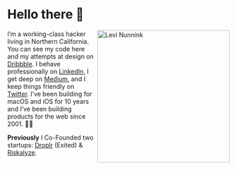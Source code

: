 # Hello there 👋

<img align="right" src="https://files.nunn.ink/68hDk5.png" alt="Levi Nunnink" width="300" />

I’m a working-class hacker living in Northern California. You can see my code here and my attempts at design on [Dribbble](https://dribbble.com/nunnink). I behave professionally on [LinkedIn](https://www.linkedin.com/in/levi-nunnink-18baa72/), I get deep on [Medium](https://medium.com/@culturezoo), and I keep things friendly on [Twitter](https://twitter.com/LeviNunnink). I’ve been building for macOS and iOS for 10 years and I’ve been building products for the web since 2001. 👴🏻

**Previously** I Co-Founded two startups: [Droplr](https://droplr.com) (Exited) & [Riskalyze](https://riskalyze.com).

